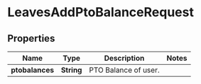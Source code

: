 

# LeavesAddPtoBalanceRequest


## Properties

| Name | Type | Description | Notes |
|------------ | ------------- | ------------- | -------------|
|**ptobalances** | **String** | PTO Balance of user. |  |



